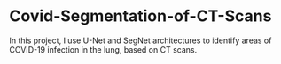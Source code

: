# Covid-Segmentation-of-CT-Scans
In this project, I use U-Net and SegNet architectures to identify areas of COVID-19 infection in the lung, based on CT scans.
